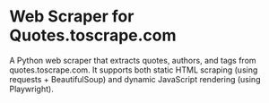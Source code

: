 # Web Scraper for Quotes.toscrape.com
A Python web scraper that extracts quotes, authors, and tags from quotes.toscrape.com. It supports both static HTML scraping (using requests + BeautifulSoup) and dynamic JavaScript rendering (using Playwright).

